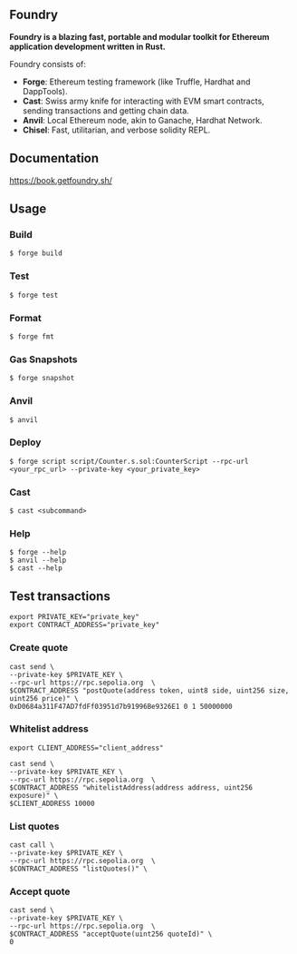 ## Foundry

**Foundry is a blazing fast, portable and modular toolkit for Ethereum application development written in Rust.**

Foundry consists of:

- **Forge**: Ethereum testing framework (like Truffle, Hardhat and DappTools).
- **Cast**: Swiss army knife for interacting with EVM smart contracts, sending transactions and getting chain data.
- **Anvil**: Local Ethereum node, akin to Ganache, Hardhat Network.
- **Chisel**: Fast, utilitarian, and verbose solidity REPL.

## Documentation

https://book.getfoundry.sh/

## Usage

### Build

```shell
$ forge build
```

### Test

```shell
$ forge test
```

### Format

```shell
$ forge fmt
```

### Gas Snapshots

```shell
$ forge snapshot
```

### Anvil

```shell
$ anvil
```

### Deploy

```shell
$ forge script script/Counter.s.sol:CounterScript --rpc-url <your_rpc_url> --private-key <your_private_key>
```

### Cast

```shell
$ cast <subcommand>
```

### Help

```shell
$ forge --help
$ anvil --help
$ cast --help
```

## Test transactions

```
export PRIVATE_KEY="private_key"
export CONTRACT_ADDRESS="private_key"
```

### Create quote

```
cast send \
--private-key $PRIVATE_KEY \
--rpc-url https://rpc.sepolia.org  \
$CONTRACT_ADDRESS "postQuote(address token, uint8 side, uint256 size, uint256 price)" \
0xD0684a311F47AD7fdFf03951d7b91996Be9326E1 0 1 50000000
```

### Whitelist address

```
export CLIENT_ADDRESS="client_address"

cast send \
--private-key $PRIVATE_KEY \
--rpc-url https://rpc.sepolia.org  \
$CONTRACT_ADDRESS "whitelistAddress(address address, uint256 exposure)" \
$CLIENT_ADDRESS 10000

```

### List quotes

```
cast call \
--private-key $PRIVATE_KEY \
--rpc-url https://rpc.sepolia.org  \
$CONTRACT_ADDRESS "listQuotes()" \
```

### Accept quote

```
cast send \
--private-key $PRIVATE_KEY \
--rpc-url https://rpc.sepolia.org  \
$CONTRACT_ADDRESS "acceptQuote(uint256 quoteId)" \
0
```
